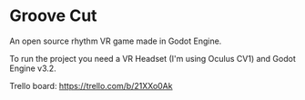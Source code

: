 # Groove Cut

An open source rhythm VR game made in Godot Engine.

To run the project you need a VR Headset (I'm using Oculus CV1) and Godot Engine v3.2. 

Trello board: https://trello.com/b/21XXo0Ak